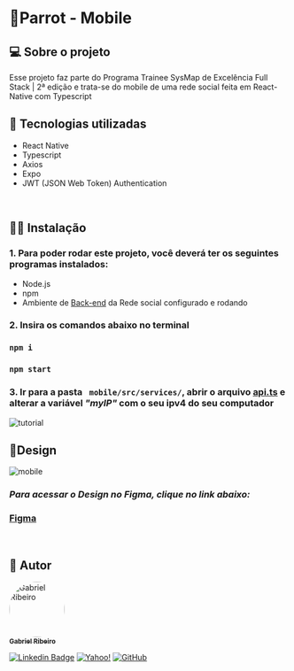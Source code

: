 # 🦜**Parrot - Mobile**

## 💻 **Sobre o projeto**
 Esse projeto faz parte do Programa Trainee SysMap de Excelência Full Stack | 2ª edição e trata-se do mobile de uma rede social feita em React-Native com Typescript
 
## 🧰 **Tecnologias utilizadas**

* React Native
* Typescript
* Axios
* Expo
* JWT (JSON Web Token) Authentication

<br>

## **👩‍💻 Instalação**
 ### 1. Para poder rodar este projeto, você deverá ter os seguintes programas instalados:
 - Node.js
 - npm
 - Ambiente de [Back-end](https://github.com/bc-fullstack-02/Gabriel-Ribeiro/tree/main/backend/backend-rede-social) da Rede social configurado e rodando 
  

### 2. Insira os comandos abaixo no terminal
 ### ```npm i``` 
 
 ### ```npm start```

 ### 3. Ir para a pasta ``` mobile/src/services/```, abrir o arquivo [api.ts](https://github.com/bc-fullstack-02/Gabriel-Ribeiro/blob/main/mobile/src/services/api.ts) e alterar a variável *"myIP"* com o seu ipv4 do seu computador

![tutorial](https://user-images.githubusercontent.com/80289718/210162137-eae6d342-796f-4be3-adb1-512ba3151332.jpg)

## 🎨**Design**

![mobile](https://user-images.githubusercontent.com/80289718/210162130-dd65b215-9f44-4578-a846-a7c6607abacd.jpg)


 ### *Para acessar o Design no Figma, clique no link abaixo:*
### [Figma](https://www.figma.com/file/vepLgESqoFwshCzJ5lqPkn/bootcamp-2?node-id=0%3A1&t=4Xz04BTRIDXUrVZl-0)

<br>
<!--  
 ## ✅Checklist de implementações futuras 
   - Automatizar a troca de policy do bucket gerado para um público
   - socket.io com rabbitMQ -->


## 🦸 Autor

<a href="https://github.com/Gahbr">
 <img style="border-radius: 50%;" src="https://avatars.githubusercontent.com/u/80289718?v=4" width="100px;" alt="Gabriel Ribeiro"/>
 <br />
 <sub><b>Gabriel Ribeiro</b></sub></a> <a href="https://github.com/Gahbr" title="github"></a>
 <br />

[![Linkedin Badge](https://img.shields.io/badge/-Gabriel-blue?style=flat-square&logo=Linkedin&logoColor=white&link=https://www.linkedin.com/in/gabriellribeiro1/)](https://www.linkedin.com/in/gabriellribeiro1/)
[![Yahoo!](https://img.shields.io/badge/Yahoo!-6001D2?style=flat-square&logo=Yahoo!&logoColor=white)](mailto:gabriell.ribeiro@yahoo.com)
[![GitHub](https://img.shields.io/badge/Gahbr-%23121011.svg?style=flat-square&logo=github&logoColor=white)](https://github.com/Gahbr)

